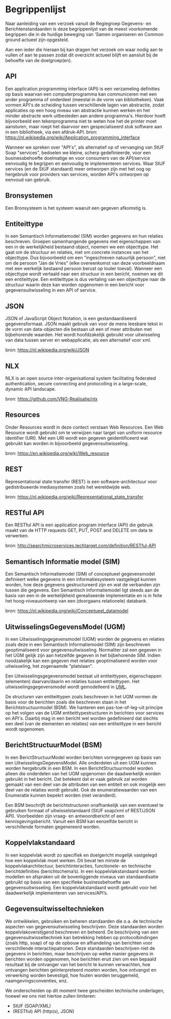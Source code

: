 # Begrippenlijst
Naar aanleiding van een verzoek vanuit de Regiegroep Gegevens- en Berichtenstandaarden is deze begrippenlijst van de meest voorkomende begrippen die in de huidige beweging van ‘Samen organiseren en Common ground actueel zijn opgesteld.

Aan een ieder die hieraan bij kan dragen het verzoek om waar nodig aan te vullen of aan te passen zodat dit overzicht actueel blijft en aansluit bij de behoefte van de doelgroep(en).

## API
Een application programming interface (API) is een verzameling definities op basis waarvan een computerprogramma kan communiceren met een ander programma of onderdeel (meestal in de vorm van bibliotheken). Vaak vormen API's de scheiding tussen verschillende lagen van abstractie, zodat applicaties op een hoog niveau van abstractie kunnen werken en het minder abstracte werk uitbesteden aan andere programma's. Hierdoor hoeft bijvoorbeeld een tekenprogramma niet te weten hoe het de printer moet aansturen, maar roept het daarvoor een gespecialiseerd stuk software aan in een bibliotheek, via een afdruk-API.
bron: https://nl.wikipedia.org/wiki/Application_programming_interface 

Wanneer we spreken over "API's", als alternatief op of vervanging van StUF Soap "services", bedoelen we kleine, scherp gedefinieerde, voor een businessbehoefte doelmatige en voor consumers van de API/service eenvoudig te begrijpen en eenvoudig te implementeren services. Waar StUF services (en de StUF standaard) meer ontworpen zijn met het oog op hergebruik voor providers van services, worden API's ontworpen op eenvoud van gebruik.

## Bronsystemen
Een Bronsysteem is het systeem waaruit een gegeven afkomstig is.

## Entiteittype
In een Semantisch Informatiemodel (SIM) worden gegevens en hun relaties beschreven. Groepen samenhangende gegevens met eigenschappen van een in de werkelijkheid bestaand object, noemen we een objecttype. Het gaat om de structuur en relaties, niet om concrete instances van het objecttype. Dus bijvoorbeeld om een "ingeschreven natuurlijk persoon", niet om de persoon "Jan de Vries" (elke overeenkomst van deze voorbeeldnaam met een werkelijk bestaand persoon berust op louter toeval).
Wanneer een objecttype wordt vertaald naar een structuur in een bericht, noemen we dit een entiteittype. Een entiteittype is dus vertaling van een objecttype naar de structuur waarin deze kan worden opgenomen in een bericht voor gegevensuitwisseling in een API of service.

## JSON
JSON of JavaScript Object Notation, is een gestandaardiseerd gegevensformaat. JSON maakt gebruik van voor de mens leesbare tekst in de vorm van data-objecten die bestaan uit een of meer attributen met bijbehorende waarden. Het wordt hoofdzakelijk gebruikt voor uitwisseling van data tussen server en webapplicatie, als een alternatief voor xml.

bron: https://nl.wikipedia.org/wiki/JSON 

## NLX
NLX is an open source inter-organisational system facilitating federated authentication, secure connecting and protocolling in a large-scale, dynamic API landscape.

bron: https://github.com/VNG-Realisatie/nlx

## Resources
Onder Resources wordt in deze contect verstaan Web Resources. Een Web Resource wordt gebruikt om te verwijzen naar target van uniform resource identifier (URI). Met een URI wordt een gegeven geidentificeerd wat gebruikt kan worden in bijvoorbeeld gegevensuitwisseling.

bron: https://en.wikipedia.org/wiki/Web_resource

## REST
Representational state transfer (REST) is een software-architectuur voor gedistribueerde mediasystemen zoals het wereldwijde web.

bron: https://nl.wikipedia.org/wiki/Representational_state_transfer 

## RESTful API
Een RESTful API is een application program interface (API) die gebruik maakt van de HTTP requests GET, PUT, POST and DELETE om data te verwerken.

bron: http://searchmicroservices.techtarget.com/definition/RESTful-API 

## Semantisch Informatie model (SIM)
Een Semantisch Informatiemodel (SIM) of conceptueel gegevensmodel definieert welke gegevens in een informatiesysteem vastgelegd kunnen worden, hoe deze gegevens gestructureerd zijn en wat de verbanden zijn tussen die gegevens. Een Semantisch Informatiemodel ligt steeds aan de basis van een in de werkelijkheid gerealiseerde implementatie en is in feite het hoog-niveauontwerp van een (doorgaans relationele) databank. 

bron: https://nl.wikipedia.org/wiki/Conceptueel_datamodel

## UitwisselingsGegevensModel (UGM)
In een Uitwisselingsgegevensmodel (UGM) worden de gegevens en relaties zoals deze in een Semantisch Informatiemodel (SIM) zijn beschreven geoptimaliseerd voor gegevensuitwisseling. Normaliter zal een gegeven in het UGM gelijk zijn aan hetzelfde gegeven in het bijbehorende SIM. Indien noodzakelijk kan een gegeven met relaties geoptimaliseerd worden voor uitwisseling, het zogenaamde "platslaan". 

Een Uitwisselingsgegevensmodel bestaat uit entiteittypen, eigenschappen (elementen) daarvan/daarin en relaties tussen entiteittypen. Het uitwisselingsgegevensmodel wordt gemodelleerd in [UML](https://nl.wikipedia.org/wiki/Unified_Modeling_Language).

De structuren van entiteittypen zoals beschreven in het UGM vormen de basis voor de berichten zoals die beschreven staan in het Berichtstructuurmodel (BSM). We hanteren een pas-toe-of-leg-uit principe op het volgen van de UGM entiteittypestructuren in berichten voor services en API's. Daarbij mag in een bericht wel worden gedefinieerd dat slechts een deel (van de elementen en relaties) van een entiteittype in een bericht wordt opgenomen.

## BerichtStructuurModel (BSM)
In een BerictStructuurModel worden berichten vormgegeven op basis van een UitwisselingsGegevensModel. Alle onderdelen uit een UGM kunnen worden hergebruitk in een BSM. In een BerichtStructuurmodel worden alleen die onderdelen van het UGM opgenomen die daadwerkelijk worden gebruikt in het bericht. Dat betekent dat er vaak gebruik zal worden gemaakt van een deel van de attributen van een entiteit en ook mogelijk een deel van de relaties wordt gebruikt. Ook de enumeratiewaarden van een Enumeratie kunnen bepekrt worden (niet veranderd).

Een BSM beschrijft de berichtstructuren onafhankelijk van een eventueel te gebruiken formaat of uitwisselstandaard (StUF soap/xml of REST/JSON API). Voorbeelden zijn vraag- en antwoordbericht of een kennisgevingsbericht. Vanuit een BSM kan eenzelfde bericht in verschillende formaten gegenereerd worden.

## Koppelvlakstandaard
In een koppelvlak wordt zo specifiek en doelgericht mogelijk vastgelegd hoe een koppelvlak moet werken. Dit bevat ten minste de koppelvlakarchitectuur, berichtinteracties, functionele- en technische berichtdefinities (berichtschema’s). In een koppelvlakstandaard worden modellen en afspraken uit de bovenliggende niveaus van standaardisatie gebruikt op basis van een specifieke businessbehoefte aan gegevensuitwisseling. Een koppelvlakstandaard wordt gebruikt voor het daadwerkelijk implementeren van services/API’s.

## Gegevensuitwisseltechnieken
We ontwikkelen, gebruiken en beheren standaarden die o.a. de technische aspecten van gegevensuitwisseling beschrijven. Deze standaarden worden koppelvlakoverstijgend beschreven en beheerd. 
De beschrijving van een gegevensuitwisseltechniek kan betrekking hebben op protocolbindingen (zoals http, soap) of op de opbouw en afhandeling van berichten voor verschillende interactiepatronen. Deze standaarden beschrijven niet de gegevens in berichten, maar beschrijven op welke manier gegevens in berichten worden opgenomen, hoe berichten eruit zien om een bepaald resultaat bij de ontvanger van het bericht te kunnen verwachten, hoe ontvangen berichten geïnterpreteerd moeten worden, hoe ontvangst en verwerking worden bevestigd, hoe fouten worden teruggemeld, naamgevingsconventies, enz.

We onderscheiden op dit moment twee gescheiden technische onderlagen, hoewel we ons niet hiertoe zullen limiteren: 
* StUF (SOAP/XML)
* (RESTful) API (http(s), JSON)
